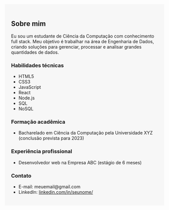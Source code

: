 <div style="background-color: #f7f7f7; padding: 20px;">
  <h2>Sobre mim</h2>
  <p>Eu sou um estudante de Ciência da Computação com conhecimento full stack. Meu objetivo é trabalhar na área de Engenharia de Dados, criando soluções para gerenciar, processar e analisar grandes quantidades de dados.</p>
  
  <h3>Habilidades técnicas</h3>
  <ul>
    <li>HTML5</li>
    <li>CSS3</li>
    <li>JavaScript</li>
    <li>React</li>
    <li>Node.js</li>
    <li>SQL</li>
    <li>NoSQL</li>
  </ul>
  
  <h3>Formação acadêmica</h3>
  <ul>
    <li>Bacharelado em Ciência da Computação pela Universidade XYZ (conclusão prevista para 2023)</li>
  </ul>
  
  <h3>Experiência profissional</h3>
  <ul>
    <li>Desenvolvedor web na Empresa ABC (estágio de 6 meses)</li>
  </ul>
  
  <h3>Contato</h3>
  <ul>
    <li>E-mail: meuemail@gmail.com</li>
    <li>LinkedIn: <a href="https://www.linkedin.com/in/seunome/">linkedin.com/in/seunome/</a></li>
  </ul>
</div>
